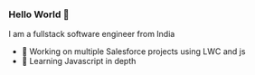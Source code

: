 ### Hello World 👋
I am a fullstack software engineer from India
- 🔭 Working on multiple Salesforce projects using LWC and js
- 🌱 Learning Javascript in depth
